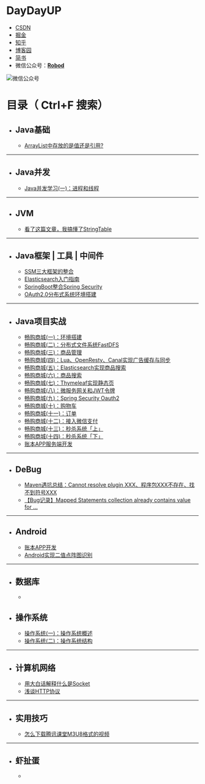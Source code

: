 # **DayDayUP**

   + [CSDN](https://blog.csdn.net/weixin_43461520)
   + [掘金](https://juejin.im/user/3175045314120631)
   + [知乎](https://www.zhihu.com/column/c_1293512154398547968)
   + [博客园](https://www.cnblogs.com/robod/)
   + [简书](https://www.jianshu.com/u/ec72a5e1a8ca)
   + 微信公众号：[**Robod**](https://github.com/RobodLee/DayDayUP/blob/master/%E5%BE%AE%E4%BF%A1%E5%85%AC%E4%BC%97%E5%8F%B7.png)

![微信公众号](https://gitee.com/RobodLee/image_store/raw/master/QRcode2.0.png)

# 目录（ Ctrl+F 搜索）

+ ## Java基础
   + [ArrayList中存放的是值还是引用?](https://mp.weixin.qq.com/s/H86Th9zcSaY0FR_xXad2jA)


***

+ ## Java并发
   + [Java并发学习(一)：进程和线程](https://mp.weixin.qq.com/s/1qA1OTGiX-hYV7x-iT2tlA)

***

+ ## JVM
   + [看了这篇文章，我搞懂了StringTable](https://mp.weixin.qq.com/s/irQLHX5U8MNpkiK31hDLxg)
   
***

+ ## Java框架 | 工具 | 中间件
   + [SSM三大框架的整合](https://mp.weixin.qq.com/s/pObP1yrOp0xXKWXN4m3Kiw)
   + [Elasticsearch入门指南](https://mp.weixin.qq.com/s/Aw7hKHKO1VzUEIpgvFQ6pA)
   + [SpringBoot整合Spring Security](https://mp.weixin.qq.com/s/7oZjMWjzBfy2TExhSQRlZw)
   + [OAuth2.0分布式系统环境搭建](https://mp.weixin.qq.com/s/jLjZh-QMwu_Tcr5d9Zbzdw)

***

+ ## Java项目实战
   + [畅购商城(一)：环境搭建](https://mp.weixin.qq.com/s/XdnPgEHnMiQcRyqHjOA1Kw)
   + [畅购商城(二)：分布式文件系统FastDFS](https://mp.weixin.qq.com/s/kg6LdTBr_bLXhrqEAABX9w)
   + [畅购商城(三)：商品管理](https://mp.weixin.qq.com/s/IWw0AiITZdIZLzLWxTtDPA)
   + [畅购商城(四)：Lua、OpenResty、Canal实现广告缓存与同步](https://mp.weixin.qq.com/s/rcKc-JVWqZLixFUZ9ejoig)
   + [畅购商城(五)：Elasticsearch实现商品搜索](https://mp.weixin.qq.com/s/aYm5-8HMxo6EzIIeeThPUA)
   + [畅购商城(六)：商品搜索](https://mp.weixin.qq.com/s/8h4zOdI8rO8XVYEooMQXOA)
   + [畅购商城(七)：Thymeleaf实现静态页](https://mp.weixin.qq.com/s/4i_daTCYmCUiwrKPldDFQA)
  + [畅购商城(八)：微服务网关和JWT令牌](https://mp.weixin.qq.com/s/YrMqp7WT2ByEHMfARhLotw)
  + [畅购商城(九)：Spring Security Oauth2](https://mp.weixin.qq.com/s/SFNGyVkr8wOmLmYTDycHXw)
  + [畅购商城(十)：购物车](https://mp.weixin.qq.com/s/pAtA4HRt-LTWrGH-J9iHCA)
  + [畅购商城(十一)：订单](https://mp.weixin.qq.com/s/_trFUjuzq20FsR6jRQNgZA)
  + [畅购商城(十二)：接入微信支付](https://mp.weixin.qq.com/s/ErgN_fQEZi06JKqO1xaA6Q)
  + [畅购商城(十三)：秒杀系统「上」](https://mp.weixin.qq.com/s/HPJrHHFX4azmzWVa4K-BdA)
  + [畅购商城(十四)：秒杀系统「下」](https://mp.weixin.qq.com/s/8xHDjf3NirA-aQxS4xsOUQ)
  + [账本APP服务端开发](https://mp.weixin.qq.com/s/OuamUBvgRiGSVBsdcFnyuA)
  
***

+ ## DeBug
  + [Maven遇坑总结：Cannot resolve plugin XXX、程序包XXX不存在、找不到符号XXX](https://mp.weixin.qq.com/s/KOXMk2chGLwTLQ2xIlxSFA)
  + [【Bug记录】Mapped Statements collection already contains value for ...](https://mp.weixin.qq.com/s/5Wec6inppcQuK8GGFpPu3Q)
  
***

+ ## Android
   + [账本APP开发](https://mp.weixin.qq.com/s/CxgLqTlYSIbuY-pdivObQQ)
   + [Android实现二值点阵图识别](https://mp.weixin.qq.com/s/GvTlSheE1uyJvdW9fcMt6A)

***

+ ## 数据库
   + 
   


+ ## 操作系统
   + [操作系统(一)：操作系统概述](https://mp.weixin.qq.com/s/FHY-Jcm6MSIoqLbHRDX-Hw)
   + [操作系统(二)：操作系统结构](https://mp.weixin.qq.com/s/OyMZCStTM1U2DMnGOrTKzQ)

***

+ ## 计算机网络
  + [用大白话解释什么是Socket](https://mp.weixin.qq.com/s/IRl2skdagPt58sjdVJUxuA)
  + [浅谈HTTP协议](https://mp.weixin.qq.com/s/YEG0Gts_QyyuQXAUm1Xasg)

***

+ ## 实用技巧
  + [怎么下载腾讯课堂M3U8格式的视频](https://mp.weixin.qq.com/s/LAUIeJd1iq2NSgygK1NV4w) 

***

+ ## 虾扯蛋

	+ 
